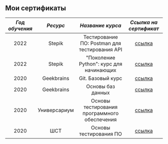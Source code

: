 ## Мои сертификаты

| *Год обучения* | *Ресурс* | *Название курса* | *Ссылка на сертификат* |
| :------------: | :------: | :--------------: | :--------------------: |
|2022 |Stepik | Тестирование ПО: Postman для тестирования API | [ссылка](https://stepik.org/cert/1818244) |
|2022 |Stepik | "Поколение Python": курс для начинающих | [ссылка](https://stepik.org/cert/1736768) |
|2020|Geekbrains|Git. Базовый курс| [ссылка](https://gb.ru/certificates/888991) |
|2020|Geekbrains|Основы баз данных| [ссылка](https://gb.ru/certificates/821497) |
|2020|Универсариум|Основы тестирования программного обеспечения| [ссылка](https://api.universarium.org/cert-old/0722-000632-01-18)|
|2020|ШСТ|Основы тестирования ПО| [ссылка](https://sedtest-school.ru/wp-content/uploads/2022/10/elena-rudoman.png)|
